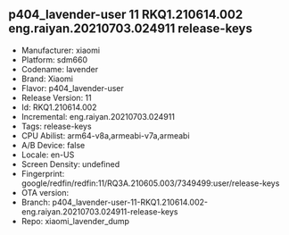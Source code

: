 ## p404_lavender-user 11 RKQ1.210614.002 eng.raiyan.20210703.024911 release-keys
- Manufacturer: xiaomi
- Platform: sdm660
- Codename: lavender
- Brand: Xiaomi
- Flavor: p404_lavender-user
- Release Version: 11
- Id: RKQ1.210614.002
- Incremental: eng.raiyan.20210703.024911
- Tags: release-keys
- CPU Abilist: arm64-v8a,armeabi-v7a,armeabi
- A/B Device: false
- Locale: en-US
- Screen Density: undefined
- Fingerprint: google/redfin/redfin:11/RQ3A.210605.003/7349499:user/release-keys
- OTA version: 
- Branch: p404_lavender-user-11-RKQ1.210614.002-eng.raiyan.20210703.024911-release-keys
- Repo: xiaomi_lavender_dump
